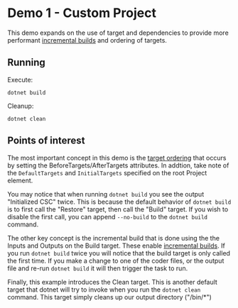 # Demo 1 - Custom Project
This demo expands on the use of target and dependencies to provide more performant [incremental builds](https://learn.microsoft.com/visualstudio/msbuild/how-to-build-incrementally?WT.mc_id=DT-MVP-5003472) and ordering of targets.

## Running
Execute:
```cli
dotnet build
```
Cleanup:
```cli
dotnet clean
```

## Points of interest
The most important concept in this demo is the [target ordering](https://learn.microsoft.com/visualstudio/msbuild/target-build-order?WT.mc_id=DT-MVP-5003472) that occurs by setting the BeforeTargets/AfterTargets attributes. In addtion, take note of the `DefaultTargets` and `InitialTargets` specified on the root Project element.

You may notice that when running `dotnet build` you see the output "Initialized CSC" twice. This is because the default behavior of `dotnet build` is to first call the "Restore" target, then call the "Build" target. If you wish to disable the first call, you can append `--no-build` to the `dotnet build` command.

The other key concept is the incremental build that is done using the the Inputs and Outputs on the Build target. These enable [incremental builds](https://learn.microsoft.com/visualstudio/msbuild/how-to-build-incrementally?WT.mc_id=DT-MVP-5003472). If you run `dotnet build` twice you will notice that the build target is only called the first time. If you make a change to one of the coder files, or the output file and re-run `dotnet build` it will then trigger the task to run.

Finally, this example introduces the Clean target. This is another default target that dotnet will try to invoke when you run the `dotnet clean` command. This target simply cleans up our output directory ("/bin/*")